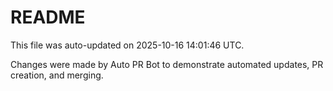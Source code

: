 # README

This file was auto-updated on 2025-10-16 14:01:46 UTC.

Changes were made by Auto PR Bot to demonstrate automated updates, PR creation, and merging.
